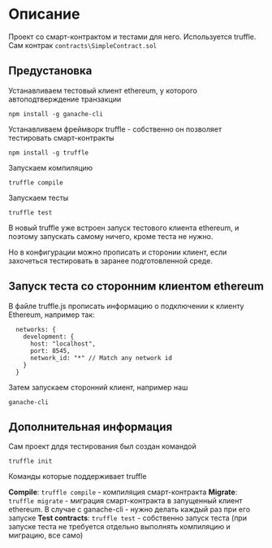 # Описание
Проект со смарт-контрактом и тестами для него.
Используется truffle.
Сам контрак `contracts\SimpleContract.sol`

## Предустановка 

Устанавливаем тестовый клиент ethereum, у которого автоподтверждение транзакции

`npm install -g ganache-cli`

Устанавливаем фреймворк truffle - собственно он позволяет тестировать смарт-контракты

`npm install -g truffle`

Запускаем компиляцию

`truffle compile`

Запускаем тесты

`truffle test`

В новый truffle уже встроен запуск тестового клиента ethereum, и поэтому запускать самому ничего, кроме теста не нужно. 

Но в конфигурации можно прописать и сторонии клиент, если захочеться тестировать в заранее подготовленной среде.

## Запуск теста со сторонним клиентом ethereum

В файле truffle.js прописать информацию о подключении к клиенту Ethereum, например так:

```
  networks: {
    development: {
      host: "localhost",
      port: 8545,
      network_id: "*" // Match any network id
    }
  }
```

Затем запускаем сторонний клиент, например наш

`ganache-cli`


## Дополнительная информация

Сам проект длдя тестирования был создан командой

`truffle init`

Команды которые поддерживает truffle

  **Compile**:        `truffle compile` - компиляция смарт-контракта
  **Migrate**:        `truffle migrate` - миграция смарт-контракта в запущенный клиент ethereum. В случае с ganache-cli - нужно делать каждый раз при его запуске
  **Test contracts**: `truffle test`    - собственно запуск теста (при запуске теста не требуется отдельно выполнять компиляцию и миграцию, все само)
